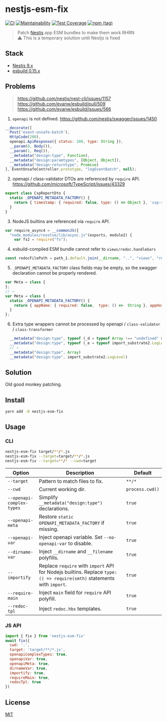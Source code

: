# nestjs-esm-fix
[![CI](https://github.com/antongolub/nestjs-esm-fix/actions/workflows/ci.yaml/badge.svg?branch=master)](https://github.com/antongolub/nestjs-esm-fix/actions/workflows/ci.yaml)
[![Maintainability](https://api.codeclimate.com/v1/badges/af8edb33072e8e033ce7/maintainability)](https://codeclimate.com/github/antongolub/nestjs-esm-fix/maintainability)
[![Test Coverage](https://api.codeclimate.com/v1/badges/af8edb33072e8e033ce7/test_coverage)](https://codeclimate.com/github/antongolub/nestjs-esm-fix/test_coverage)
[![npm (tag)](https://img.shields.io/npm/v/nestjs-esm-fix)](https://www.npmjs.com/package/nestjs-esm-fix)

> Patch [Nestjs](https://github.com/nestjs/nest) app ESM bundles to make them work RHRN  
> ⚠️ This is a temporary solution until Nestjs is fixed

## Stack
* [Nestjs 9.x](https://github.com/nestjs/nest)
* [esbuild 0.15.x](https://github.com/evanw/esbuild)

## Problems
> https://github.com/nestjs/nest-cli/issues/1157
> https://github.com/evanw/esbuild/pull/509
> https://github.com/evanw/esbuild/issues/566

1. `openapi` is not defined. https://github.com/nestjs/swagger/issues/1450
```js
__decorate([
  Post('event-unsafe-batch'),
  HttpCode(200),
  openapi.ApiResponse({ status: 200, type: String }),
  __param(0, Body()),
  __param(1, Req()),
  __metadata("design:type", Function),
  __metadata("design:paramtypes", [Object, Object]),
  __metadata("design:returntype", Promise)
], EventUnsafeController.prototype, "logEventBatch", null);
```

2. openapi / class-validator DTOs are referenced by `require` API. https://github.com/microsoft/TypeScript/issues/43329
```js
export class CspReportDto {
  static _OPENAPI_METADATA_FACTORY() {
    return { timestamp: { required: false, type: () => Object }, 'csp-report': { required: true, type: () => require("./csp.dto.js").CspReport } };
  }
}
```

3. NodeJS builtins are referenced via `require` API.
```js
var require_async4 = __commonJS({
  "node_modules/resolve/lib/async.js"(exports, module2) {
    var fs2 = require("fs");
```

4. esbuild-compiled ESM bundle cannot refer to `views/redoc.handlebars`
```js
const redocFilePath = path_1.default.join(__dirname, "..", "views", "redoc.handlebars");
```

5. `_OPENAPI_METADATA_FACTORY` class fields may be empty, so the swagger declaration cannot be properly rendered.
```js
var Meta = class {
};
// →
var Meta = class {
  static _OPENAPI_METADATA_FACTORY() {
    return { appName: { required: false,  type: () =>  String }, appHost: { required: false,  type: () =>  String }, appVersion: { required: false,  type: () =>  String }, appNamespace: { required: false,  type: () =>  String }, appConfig: { required: false,  type: () =>  typeof (_a3 = typeof Record !== "undefined" && Record) === "function" ? _a3 : Object }, deviceInfo: { required: false,  type: () =>  typeof (_b3 = typeof Record !== "undefined" && Record) === "function" ? _b3 : Object }, userAgent: { required: false,  type: () =>  String }, envProfile: { required: false,  enum:  typeof (_c = typeof import_substrate2.EnvironmentProfile !== "undefined" && import_substrate2.EnvironmentProfile) === "function" ? _c : Object } }
  }
};
```

6. Extra type wrappers cannot be processed by openapi / `class-validator` / `class-transformer`
```js
  __metadata("design:type", typeof (_d = typeof Array !== "undefined" && Array) === "function" ? _d : Object)
  __metadata("design:type", typeof (_e = typeof import_substrate2.LogLevel !== "undefined" && import_substrate2.LogLevel) === "function" ? _e : Object)
  // →
  __metadata("design:type", Array)
  __metadata("design:type", import_substrate2.LogLevel)
```

## Solution
Old good monkey patching.

## Install
```bash
yarn add -D nestjs-esm-fix
```

## Usage
### CLI
```bash
nestjs-esm-fix target/**/*.js
nestjs-esm-fix --target=target/**/*.js
nestjs-esm-fix --target=**/* --cwd=target
```
| Option                    | Description                                                                                                            | Default         |
|---------------------------|------------------------------------------------------------------------------------------------------------------------|-----------------|
| `--target`                | Pattern to match files to fix.                                                                                         | `**/*`          |
| `--cwd`                   | Current working dir.                                                                                                   | `process.cwd()` |
| `--openapi-complex-types` | Simplify `__metadata("design:type")` declarations.                                                                     | `true`          |
| `--openapi-meta`          | Restore `static OPENAPI_METADATA_FACTORY` if missing.                                                                  | `true`          |
| `--openapi-var`           | Inject openapi variable. Set `--no-openapi-var` to disable.                                                            | `true`          |
| `--dirname-var`           | Inject `__dirname` and `__filename` polyfills.                                                                         | `true`          |
| `--importify`             | Replace `require` with `import` API for Nodejs builtins. Replace `type: () => require(smth)` statements with `import`. | `true`          |
| `--require-main`          | Inject `main` field for `require` API polyfill.                                                                        | `true`          |
| `--redoc-tpl`             | Inject `redoc.hbs` templates.                                                                                          | `true`          |

### JS API
```js
import { fix } from 'nestjs-esm-fix'
await fix({
  cwd: '.',
  target: 'target/**/*.js',
  openapiComplexTypes: true,
  openapiVar: true,
  openapiMeta: true,
  dirnameVar: true,
  importify: true,
  requireMain: true,
  redocTpl: true
})
```

## License
[MIT](./LICENSE)
